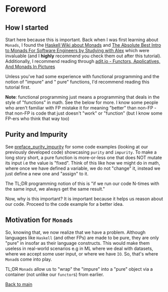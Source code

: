 # Foreword

## How I started

Start here because this is important. Back when I was first learning about `Monads`, I found
the [Haskell Wiki about Monads](https://wiki.haskell.org/Monad)
and [The Absolute Best Intro to Monads For Software Engineers by Studying with Alex](https://www.youtube.com/watch?v=C2w45qRc3aU)
which were invaluable (and I **highly** recommend you check them out after this tutorial). Additionally, I recommend
reading
through [adit.io - Functors, Applicatives, And Monads In Pictures](https://adit.io/posts/2013-04-17-functors,_applicatives,_and_monads_in_pictures.html)

Unless you've had some experience with functional programming and the notion of "impure" and "
pure" functions, I'd recommend reading this tutorial first.

**Note**: functional programming just means a programming that deals in the style of "functions" in math. See the below
for more. I know some people who aren't familiar with FP mistake it for meaning "better" than non-FP - that non-FP is
code that just doesn't "work" or "function" (but I know some
FP-ers who think that way too)

## Purity and Impurity

See [preface_purity_impurity](preface_purity_impurity.py) for some code examples (looking at our previously developed
code) showcasing `purity` and `impurity`. To make a long story short, a pure function is more-or-less one that does NOT
mutate its input i.e the value is "fixed". Think of this like how we might do in math, where once we have defined a
variable, we do not "change" it, instead we just define a new one and "assign" to it.

The TL;DR programming notion of this is "if we run our code N-times with the same input, we always get the same result."

Now, why is this important? It is important because it helps us reason about our code. Proceed to the code example for a
better idea.

## Motivation for `Monads`

So, knowing that, we now realize that we have a problem. Although languages like `Haskell` (and other FPs) are made to
be pure, they are only "pure" in insofar as their language constructs. This would make them useless in real-world
scenarios e.g in ML where we deal with datasets, where we accept some user input, or where we have `IO`. So, that's
where `Monad`s come into play.

TL;DR `Monads` allow us to "wrap" the "impure" into a "pure" object via a container (not unlike our `functor`s) from
earlier.

[Back to main](README.md)